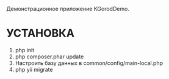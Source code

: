 Демонстрационное приложение KGorodDemo.

УСТАНОВКА
=========
1. php init
2. php composer.phar update
3. Настроить базу данных в common/config/main-local.php
4. php yii migrate